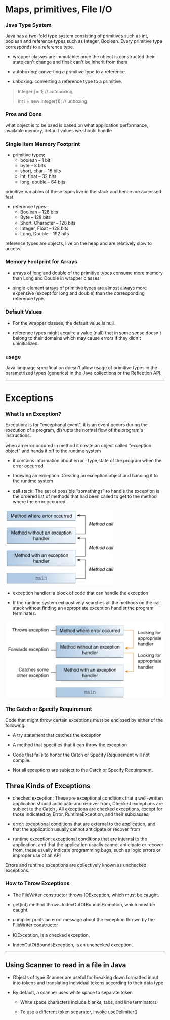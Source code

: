 #  Maps, primitives, File I/O

### Java Type System
Java has a two-fold type system consisting of primitives such as int, boolean and reference types such as Integer, Boolean. Every primitive type corresponds to a reference type.

* wrapper classes are immutable: once the object is constructed their state can't change and final: can't be inherit from them

* autoboxing: converting a primitive type to a reference.

* unboxing: converting a reference type to a primitive.

>Integer j = 1;          // autoboxing
>
>int i = new Integer(1); // unboxing


###   Pros and Cons

what object is to be used is based on what application performance, available memory, default values we should handle


### Single Item Memory Footprint

* primitive types:
    *  boolean – 1 bit
    * byte – 8 bits
    * short, char – 16 bits
    * int, float – 32 bits
    * long, double – 64 bits

 primitive Variables of these types live in the stack and hence are accessed fast


* reference types:
    * Boolean – 128 bits
    * Byte – 128 bits
    * Short, Character – 128 bits
    * Integer, Float – 128 bits
    * Long, Double – 192 bits

 reference types are objects, live on the heap and are relatively slow to access.

 ### Memory Footprint for Arrays

 * arrays of long and double of the primitive types consume more memory than Long and Double in wrapper classes 

* single-element arrays of primitive types are almost always more expensive (except for long and double) than the corresponding reference type.


###  Default Values

* For the wrapper classes, the default value is null.

* reference types might acquire a value (null) that in some sense doesn't belong to their domains which may cause errors if they didn't uninitialized.

### usage 

Java language specification doesn't allow usage of primitive types in the parametrized types (generics) in the Java collections or the Reflection API.

-----------------------------------------------------------------

# Exceptions

### What Is an Exception?

Exception: is for  "exceptional event", it is an event occurs during the execution of a program, disrupts the normal flow of the program's instructions.

when an error occured in method it create an object called "exception object"  and hands it off to the runtime system

* it contains information about error : type,state of the program when the error occurred

* throwing an exception:  Creating an exception object and handing it to the runtime system

* call stack: The set of possible "somethings" to handle the exception is the ordered list of methods that had been called to get to the method where the error occurred

![call stack](./images/callStack.jpg)

* exception handler: a block of code that can handle the exception

*  If the runtime system exhaustively searches all the methods on the call stack without finding an appropriate exception handler,the program terminates.

![search call stack](./images/searchcallStack.jpg)



### The Catch or Specify Requirement

Code that might throw certain exceptions must be enclosed by either of the following:
- A try statement that catches the exception

- A method that specifies that it can throw the exception

* Code that fails to honor the Catch or Specify Requirement will not compile.

* Not all exceptions are subject to the Catch or Specify Requirement. 



## Three Kinds of Exceptions

* checked exception: These are exceptional conditions that a well-written application should anticipate and recover from, Checked exceptions are subject to the Catch , All exceptions are checked exceptions, except for those indicated by Error, RuntimeException, and their subclasses.

* error: exceptional conditions that are external to the application, and that the application usually cannot anticipate or recover from

* runtime exception: exceptional conditions that are internal to the application, and that the application usually cannot anticipate or recover from, these usually indicate programming bugs, such as logic errors or improper use of an API

Errors and runtime exceptions are collectively known as unchecked exceptions.

### How to Throw Exceptions


* The FileWriter constructor throws IOException, which must be caught. 

* get(int) method throws IndexOutOfBoundsException, which must be caught.

* compiler prints an error message about the exception thrown by the FileWriter constructor

* IOException, is a checked exception,

* IndexOutOfBoundsException, is an unchecked exception.


-----------------------------------------------------------------
## Using Scanner to read in a file in Java

* Objects of type Scanner are useful for breaking down formatted input into tokens and translating individual tokens according to their data type

* By default, a scanner uses white space to separate token
    * White space characters include blanks, tabs, and line terminators

    * To use a different token separator, invoke useDelimiter()

